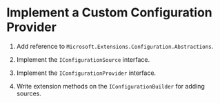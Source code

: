 # Implement a Custom Configuration Provider

1. Add reference to `Microsoft.Extensions.Configuration.Abstractions`.

2. Implement the `IConfigurationSource` interface.

3. Implement the `IConfigurationProvider` interface.

4. Write extension methods on the `IConfigurationBuilder` for adding sources.